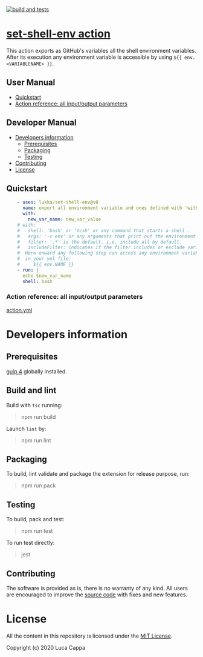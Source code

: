 [![build and tests](https://github.com/lukka/set-shell-env/workflows/build-test/badge.svg)](https://github.com/lukka/set-shell-env)

# [**set-shell-env** action ](https://github.com/marketplace/actions/run-cmake)

This action exports as GitHub's variables all the shell environment variables. After its execution any environment variable is accessible by using `${{ env.<VARIABLENAME> }}`.

 ## User Manual
 * [Quickstart](#quickstart)
 * [Action reference: all input/output parameters](#reference)
 
 ## Developer Manual
 * [Developers information](#developers-information)
   * [Prerequisites](#prerequisites)
   * [Packaging](#packaging)
   * [Testing](#testing)
  * [Contributing](#contributing)
  * [License](#license)

## <a id='quickstart'>Quickstart</a>

```yaml
    - uses: lukka/set-shell-env@v0
      name: export all environment variable and ones defined with 'with' as well
      with:
        new_var_name: new_var_value
    # with:
    #   shell: 'bash' or 'tcsh' or any command that starts a shell .
    #   args: '-c env' or any arguments that print out the environment variables as pairs of: NAME=VALUE .
    #   filter: '.*' is the default, i.e. include all by default.
    #   includeFilter: indicates if the filter includes or exclude variables.
    #  Here onward any following step can access any environment variable using:
    #  in your yml file:
    #     ${{ env.NAME }}
    - run: |
      echo $new_var_name
      shell: bash
```

### <a id='reference'>Action reference: all input/output parameters</a>

[action.yml](https://github.com/lukka/set-shell-env/blob/v0/action.yml)

# Developers information

## Prerequisites
[gulp 4](https://www.npmjs.com/package/gulp4) globally installed.

## Build and lint
Build with `tsc` running:

 > npm run build

Launch `lint` by:

 > npm run lint

## Packaging
To build, lint validate and package the extension for release purpose, run:

  > npm run pack

## Testing

To build, pack and test:
 
 > npm run test

 To run test directly:
 
 > jest

## <a id='contributing'>Contributing</a>

The software is provided as is, there is no warranty of any kind. All users are encouraged to improve the [source code](https://github.com/lukka/set-shell-env) with fixes and new features.

# License
All the content in this repository is licensed under the [MIT License](LICENSE.txt).

Copyright (c) 2020 Luca Cappa
